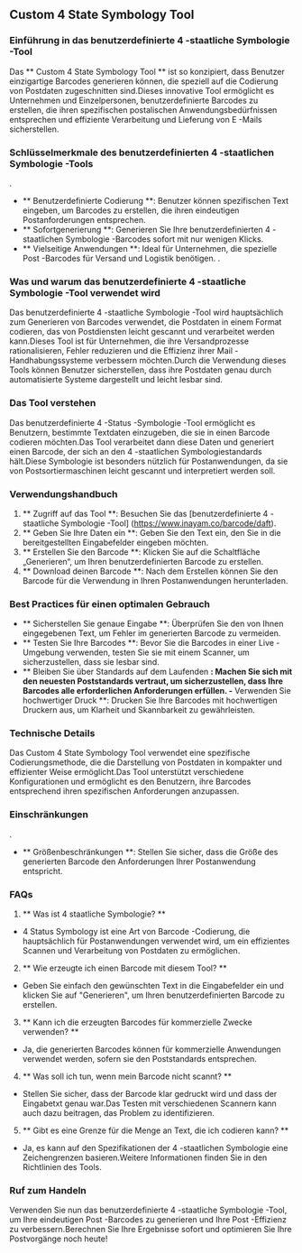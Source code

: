 ## Custom 4 State Symbology Tool

### Einführung in das benutzerdefinierte 4 -staatliche Symbologie -Tool
Das ** Custom 4 State Symbology Tool ** ist so konzipiert, dass Benutzer einzigartige Barcodes generieren können, die speziell auf die Codierung von Postdaten zugeschnitten sind.Dieses innovative Tool ermöglicht es Unternehmen und Einzelpersonen, benutzerdefinierte Barcodes zu erstellen, die ihren spezifischen postalischen Anwendungsbedürfnissen entsprechen und effiziente Verarbeitung und Lieferung von E -Mails sicherstellen.

### Schlüsselmerkmale des benutzerdefinierten 4 -staatlichen Symbologie -Tools
.
- ** Benutzerdefinierte Codierung **: Benutzer können spezifischen Text eingeben, um Barcodes zu erstellen, die ihren eindeutigen Postanforderungen entsprechen.
- ** Sofortgenerierung **: Generieren Sie Ihre benutzerdefinierten 4 -staatlichen Symbologie -Barcodes sofort mit nur wenigen Klicks.
- ** Vielseitige Anwendungen **: Ideal für Unternehmen, die spezielle Post -Barcodes für Versand und Logistik benötigen.
.

### Was und warum das benutzerdefinierte 4 -staatliche Symbologie -Tool verwendet wird
Das benutzerdefinierte 4 -staatliche Symbologie -Tool wird hauptsächlich zum Generieren von Barcodes verwendet, die Postdaten in einem Format codieren, das von Postdiensten leicht gescannt und verarbeitet werden kann.Dieses Tool ist für Unternehmen, die ihre Versandprozesse rationalisieren, Fehler reduzieren und die Effizienz ihrer Mail -Handhabungssysteme verbessern möchten.Durch die Verwendung dieses Tools können Benutzer sicherstellen, dass ihre Postdaten genau durch automatisierte Systeme dargestellt und leicht lesbar sind.

### Das Tool verstehen
Das benutzerdefinierte 4 -Status -Symbologie -Tool ermöglicht es Benutzern, bestimmte Textdaten einzugeben, die sie in einen Barcode codieren möchten.Das Tool verarbeitet dann diese Daten und generiert einen Barcode, der sich an den 4 -staatlichen Symbologiestandards hält.Diese Symbologie ist besonders nützlich für Postanwendungen, da sie von Postsortiermaschinen leicht gescannt und interpretiert werden soll.

### Verwendungshandbuch
1. ** Zugriff auf das Tool **: Besuchen Sie das [benutzerdefinierte 4 -staatliche Symbologie -Tool] (https://www.inayam.co/barcode/daft).
2. ** Geben Sie Ihre Daten ein **: Geben Sie den Text ein, den Sie in die bereitgestellten Eingabefelder eingeben möchten.
3. ** Erstellen Sie den Barcode **: Klicken Sie auf die Schaltfläche „Generieren“, um Ihren benutzerdefinierten Barcode zu erstellen.
4. ** Download deinen Barcode **: Nach dem Erstellen können Sie den Barcode für die Verwendung in Ihren Postanwendungen herunterladen.

### Best Practices für einen optimalen Gebrauch
- ** Sicherstellen Sie genaue Eingabe **: Überprüfen Sie den von Ihnen eingegebenen Text, um Fehler im generierten Barcode zu vermeiden.
- ** Testen Sie Ihre Barcodes **: Bevor Sie die Barcodes in einer Live -Umgebung verwenden, testen Sie sie mit einem Scanner, um sicherzustellen, dass sie lesbar sind.
- ** Bleiben Sie über Standards auf dem Laufenden **: Machen Sie sich mit den neuesten Poststandards vertraut, um sicherzustellen, dass Ihre Barcodes alle erforderlichen Anforderungen erfüllen.
-** Verwenden Sie hochwertiger Druck **: Drucken Sie Ihre Barcodes mit hochwertigen Druckern aus, um Klarheit und Skannbarkeit zu gewährleisten.

### Technische Details
Das Custom 4 State Symbology Tool verwendet eine spezifische Codierungsmethode, die die Darstellung von Postdaten in kompakter und effizienter Weise ermöglicht.Das Tool unterstützt verschiedene Konfigurationen und ermöglicht es den Benutzern, ihre Barcodes entsprechend ihren spezifischen Anforderungen anzupassen.

### Einschränkungen
.
- ** Größenbeschränkungen **: Stellen Sie sicher, dass die Größe des generierten Barcode den Anforderungen Ihrer Postanwendung entspricht.

### FAQs

1. ** Was ist 4 staatliche Symbologie? **
- 4 Status Symbology ist eine Art von Barcode -Codierung, die hauptsächlich für Postanwendungen verwendet wird, um ein effizientes Scannen und Verarbeitung von Postdaten zu ermöglichen.

2. ** Wie erzeugte ich einen Barcode mit diesem Tool? **
- Geben Sie einfach den gewünschten Text in die Eingabefelder ein und klicken Sie auf "Generieren", um Ihren benutzerdefinierten Barcode zu erstellen.

3. ** Kann ich die erzeugten Barcodes für kommerzielle Zwecke verwenden? **
- Ja, die generierten Barcodes können für kommerzielle Anwendungen verwendet werden, sofern sie den Poststandards entsprechen.

4. ** Was soll ich tun, wenn mein Barcode nicht scannt? **
- Stellen Sie sicher, dass der Barcode klar gedruckt wird und dass der Eingabetxt genau war.Das Testen mit verschiedenen Scannern kann auch dazu beitragen, das Problem zu identifizieren.

5. ** Gibt es eine Grenze für die Menge an Text, die ich codieren kann? **
- Ja, es kann auf den Spezifikationen der 4 -staatlichen Symbologie eine Zeichengrenzen basieren.Weitere Informationen finden Sie in den Richtlinien des Tools.

### Ruf zum Handeln
Verwenden Sie nun das benutzerdefinierte 4 -staatliche Symbologie -Tool, um Ihre eindeutigen Post -Barcodes zu generieren und Ihre Post -Effizienz zu verbessern.Berechnen Sie Ihre Ergebnisse sofort und optimieren Sie Ihre Postvorgänge noch heute!